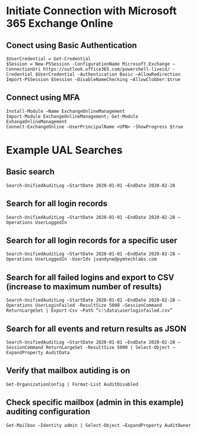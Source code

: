 # Initiate Connection with Microsoft 365 Exchange Online
## Conect using Basic Authentication

```
$UserCredential = Get-Credential
$Session = New-PSSession -ConfigurationName Microsoft.Exchange –ConnectionUri https://outlook.office365.com/powershell-liveid/ -Credential $UserCredential -Authentication Basic –AllowRedirection
Import-PSSession $Session –DisableNameChecking –AllowClobber:$true
```

## Connect using MFA
```
Install-Module –Name ExchangeOnlineManagement
Import-Module ExchangeOnlineManagement; Get-Module ExhangeOnlineManagement
Connect-ExchangeOnline –UserPrincipalName <UPN> -ShowProgress $true
```

# Example UAL Searches

## Basic search
`Search-UnifiedAuditLog –StartDate 2020-01-01 –EndDate 2020-02-28`

## Search for all login records
`Search-UnifiedAuditLog –StartDate 2020-01-01 –EndDate 2020-02-28 –Operations UserLoggedIn`

## Search for all login records for a specific user
`Search-UnifiedAuditLog –StartDate 2020-01-01 –EndDate 2020-02-28 –Operations UserLoggedIn -UserIds jvandyne@pymtechlabs.com`

## Search for all failed logins and export to CSV (increase to maximum number of results)
`Search-UnifiedAuditLog –StartDate 2020-01-01 –EndDate 2020-02-28 –Operations UserLoginFailed -ResultSize 5000 –SessionCommand ReturnLargeSet | Export-Csv –Path “c:\data\userloginfailed.csv”`

## Search for all events and return results as JSON
`Search-UnifiedAuditLog –StartDate 2020-01-01 –EndDate 2020-02-28 –SessionCommand ReturnLargeSet -ResultSize 5000 | Select-Object –ExpandProperty AuditData`

## Verify that mailbox autiding is on
`Get-OrganizationConfig | Format-List AuditDisabled`

## Check specific mailbox (admin in this example) auditing configuration
`Get-Mailbox –Identity admin | Select-Object –ExpandProperty AuditOwner`
